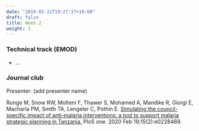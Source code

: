 ```yaml
---
date: "2019-02-11T19:27:37+10:00"
draft: false
title: Week 2
weight: 3
---
```


<!--more-->

### Technical track (EMOD)

- ...

### Journal club

Presenter: (add presenter name)

Runge M, Snow RW, Molteni F, Thawer S, Mohamed A, Mandike R, Giorgi E, Macharia PM, Smith TA, Lengeler C, Pothin E. 
[Simulating the council-specific impact of anti-malaria interventions: a tool to support malaria strategic planning in 
Tanzania.](https://journals.plos.org/plosone/article?id=10.1371/journal.pone.0228469) PloS one. 2020 Feb 19;15(2):e0228469.

